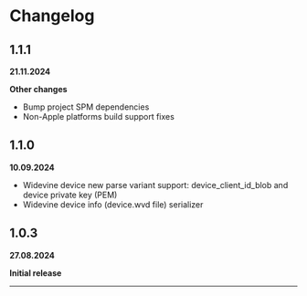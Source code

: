 # Changelog

## 1.1.1
**21.11.2024**

**Other changes**

- Bump project SPM dependencies
- Non-Apple platforms build support fixes

## 1.1.0
**10.09.2024**

- Widevine device new parse variant support: device_client_id_blob and device private key (PEM)
- Widevine device info (device.wvd file) serializer

## 1.0.3
**27.08.2024**

**Initial release**

_____________________________
